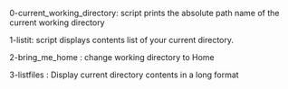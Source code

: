 0-current_working_directory: script prints the absolute path name of the current working directory

1-listit: script displays contents list of your current directory.

2-bring_me_home : change working directory to Home

3-listfiles : Display current directory contents in a long format
